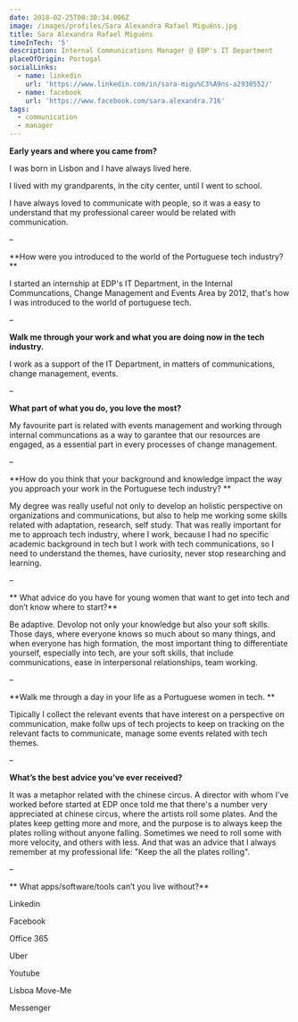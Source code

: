 ```yaml
---
date: 2018-02-25T00:30:34.006Z
image: /images/profiles/Sara Alexandra Rafael Miguéns.jpg
title: Sara Alexandra Rafael Miguéns
timeInTech: '5'
description: Internal Communications Manager @ EDP's IT Department
placeOfOrigin: Portugal
socialLinks:
  - name: linkedin
    url: 'https://www.linkedin.com/in/sara-migu%C3%A9ns-a2930552/'
  - name: facebook
    url: 'https://www.facebook.com/sara.alexandra.716'
tags:
  - communication
  - manager
---
```

**Early years and where you came from?**

I was born in Lisbon and I have always lived here. 

I  lived with my grandparents, in the city center, until I went to school. 

I have always loved to communicate with people, so it was a easy to understand that my professional career would be related with communication. 

–

**How were you introduced to the world of the Portuguese tech industry?
**

I started  an internship at EDP's IT Department, in the Internal Communcations, Change Management and Events Area by 2012, that's how I was introduced to the world of portuguese tech.

–

**Walk me through your work and what you are doing now in the tech industry.**

I work as a support of the IT Department, in matters of communications, change management, events.

–

 
**What part of what you do, you love the most?**

My favourite part is related with events management and working through internal communcations as a way to garantee that our resources are engaged, as a essential part in every processes of change management.

–

**How do you think that your background and knowledge impact the way you approach your work in the Portuguese tech industry?
**

My degree was really useful not only to develop an holistic perspective on organizations and communications, but also to help me working some skills related with adaptation, research, self study. That was really important for me to approach tech industry, where I work, because I had no specific academic background in tech but I work with tech communications, so I need to understand the themes, have curiosity, never stop researching and learning.

–


**
What advice do you have for young women that want to get into tech and don’t know where to start?**

Be adaptive. Devolop not only your knowledge but also your soft skills. Those days, where everyone knows so much about so many things, and when everyone has high formation, the most important thing to differentiate yourself, especially into tech, are your soft skills, that include communications, ease in interpersonal relationships, team working.

–

**Walk me through a day in your life as a Portuguese women in tech.
**

Tipically I collect the relevant events that have interest on a perspective on communication, make follw ups of tech projects to keep on tracking on the relevant facts to communicate, manage some events related with tech themes.

–


**What’s the best advice you’ve ever received?**

It was a metaphor related with the chinese circus. A director with whom I've worked before started at EDP once told me that there's a number very appreciated at chinese circus, where the artists roll some plates. And the plates keep getting more and more, and the purpose is to always keep the plates rolling without anyone falling. Sometimes we need to roll some with more velocity, and others with less. And that was an advice that I always remember at my professional life: "Keep the all the plates rolling".

–

**
What apps/software/tools can’t you live without?**

Linkedin

Facebook

Office 365

Uber  

Youtube

Lisboa Move-Me

Messenger

